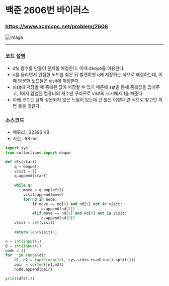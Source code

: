 백준 2606번 바이러스
=====================

### <https://www.acmicpc.net/problem/2606>
![image](https://user-images.githubusercontent.com/83554018/154265077-c5c33f35-71de-4b92-bbe1-697b4e93fee9.png)

<hr>

### 코드 설명
+ dfs 함수를 만들어 문제를 해결한다. 이때 deque를 이용한다.
+ q를 돌리면서 인접한 노드를 찾은 뒤 발견하면 q에 저장하는 식으로 해결하는데, 이때 방문한 노드들은 visit에 저장한다.
+ visit에 저장할 때 중복된 값이 저장될 수 있기 때문에 set을 통해 중복값을 없애주고, 1에서 감염된 컴퓨터의 개수만 구하므로 visit의 크기에서 1을 빼준다.
+ 아래 코드는 살짝 정돈되지 않은 느낌이 있는데 큰 틀은 이렇다 란 식으로 참고만 하면 좋을 것같다.

### 소스코드
+ 메모리 : 32396 KB
+ 시간 : 88 ms
```python
import sys
from collections import deque

def dfs(start):
	q = deque()
	visit = []
	q.append(start)
	
	while q:
		move = q.popleft()
		visit.append(move)
		for nd in node:
			if move == nd[0] and nd[1] not in visit:
				q.append(nd[1])
			elif move == nd[1] and nd[0] not in visit:
				q.append(nd[0])
	visit = set(visit)
	
	return len(visit)-1 	

n = int(input())
d = int(input())
node = []
for _ in range(d):
	n1, n2 = tuple(map(int, sys.stdin.readline().split()))
	pair = sorted([n1,n2])
	node.append(pair)

print(dfs(1))
```
